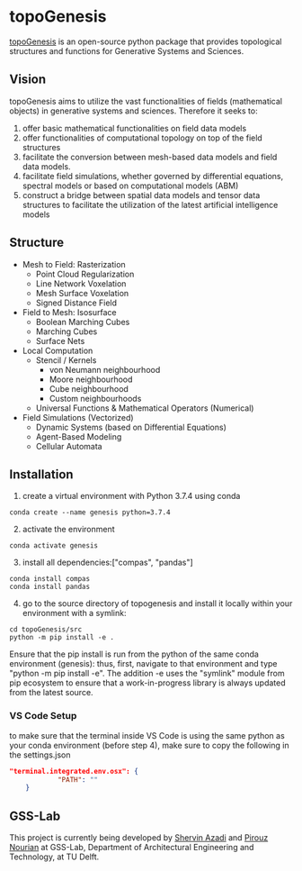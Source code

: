 # topoGenesis

[topoGenesis](https://github.com/shervinazadi/topoGenesis) is an open-source python package that provides topological structures and functions for Generative Systems and Sciences.

## Vision

topoGenesis aims to utilize the vast functionalities of fields (mathematical objects) in generative systems and sciences. Therefore it seeks to:
1. offer basic mathematical functionalities on field data models
2. offer functionalities of computational topology on top of the field structures
3. facilitate the conversion between mesh-based data models and field data models. 
4. facilitate field simulations, whether governed by differential equations, spectral models or based on computational models (ABM)
5. construct a bridge between spatial data models and tensor data structures to facilitate the utilization of the latest artificial intelligence models

## Structure 

* Mesh to Field: Rasterization
    * Point Cloud Regularization
    * Line Network Voxelation
    * Mesh Surface Voxelation
    * Signed Distance Field
* Field to Mesh: Isosurface
    * Boolean Marching Cubes
    * Marching Cubes
    * Surface Nets
* Local Computation
    * Stencil / Kernels
        * von Neumann neighbourhood
        * Moore neighbourhood
        * Cube neighbourhood
        * Custom neighbourhoods
    * Universal Functions & Mathematical Operators (Numerical)
* Field Simulations (Vectorized)
    * Dynamic Systems (based on Differential Equations)
    * Agent-Based Modeling
    * Cellular Automata

## Installation

1. create a virtual environment with Python 3.7.4 using conda

```Shell Script
conda create --name genesis python=3.7.4
```

2. activate the environment

```Shell Script
conda activate genesis
```

3. install all dependencies:["compas", "pandas"]

```Shell Script
conda install compas
conda install pandas
```

4. go to the source directory of topogenesis and install it locally within your environment with a symlink:

```Shell Script
cd topoGenesis/src
python -m pip install -e .
```

Ensure that the pip install is run from the python of the same conda environment (genesis): thus, first, navigate to that environment and type "python -m pip install -e". The addition -e uses the "symlink" module from pip ecosystem to ensure that a work-in-progress library is always updated from the latest source.

### VS Code Setup

to make sure that the terminal inside VS Code is using the same python as your conda environment (before step 4), make sure to copy the following in the settings.json

```JSON
"terminal.integrated.env.osx": {
            "PATH": ""
    }
```

## GSS-Lab

This project is currently being developed by [Shervin Azadi](https://github.com/shervinazadi) and [Pirouz Nourian](https://github.com/Pirouz-Nourian) at GSS-Lab, Department of Architectural Engineering and Technology, at TU Delft.
